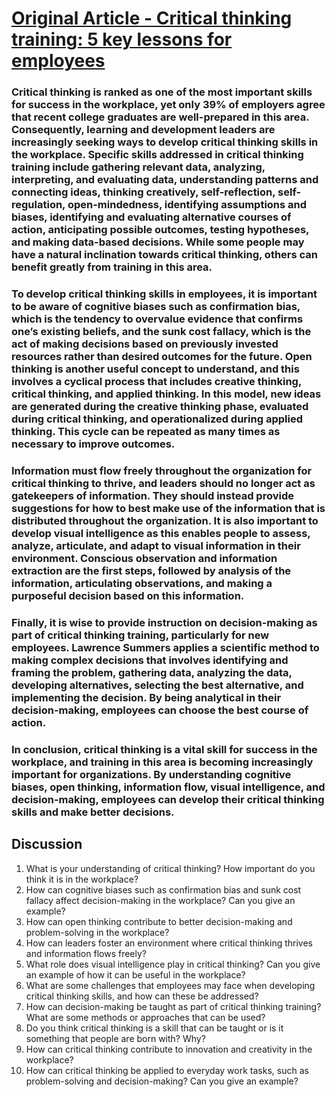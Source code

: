 # [Original Article - Critical thinking training: 5 key lessons for employees ](https://bigthink.com/plus/critical-thinking-training/)
### Critical thinking is ranked as one of the most important skills for success in the workplace, yet only 39% of employers agree that recent college graduates are well-prepared in this area. Consequently, learning and development leaders are increasingly seeking ways to develop critical thinking skills in the workplace. Specific skills addressed in critical thinking training include gathering relevant data, analyzing, interpreting, and evaluating data, understanding patterns and connecting ideas, thinking creatively, self-reflection, self-regulation, open-mindedness, identifying assumptions and biases, identifying and evaluating alternative courses of action, anticipating possible outcomes, testing hypotheses, and making data-based decisions. While some people may have a natural inclination towards critical thinking, others can benefit greatly from training in this area.

### To develop critical thinking skills in employees, it is important to be aware of cognitive biases such as confirmation bias, which is the tendency to overvalue evidence that confirms one’s existing beliefs, and the sunk cost fallacy, which is the act of making decisions based on previously invested resources rather than desired outcomes for the future. Open thinking is another useful concept to understand, and this involves a cyclical process that includes creative thinking, critical thinking, and applied thinking. In this model, new ideas are generated during the creative thinking phase, evaluated during critical thinking, and operationalized during applied thinking. This cycle can be repeated as many times as necessary to improve outcomes.

### Information must flow freely throughout the organization for critical thinking to thrive, and leaders should no longer act as gatekeepers of information. They should instead provide suggestions for how to best make use of the information that is distributed throughout the organization. It is also important to develop visual intelligence as this enables people to assess, analyze, articulate, and adapt to visual information in their environment. Conscious observation and information extraction are the first steps, followed by analysis of the information, articulating observations, and making a purposeful decision based on this information.

### Finally, it is wise to provide instruction on decision-making as part of critical thinking training, particularly for new employees. Lawrence Summers applies a scientific method to making complex decisions that involves identifying and framing the problem, gathering data, analyzing the data, developing alternatives, selecting the best alternative, and implementing the decision. By being analytical in their decision-making, employees can choose the best course of action.

### In conclusion, critical thinking is a vital skill for success in the workplace, and training in this area is becoming increasingly important for organizations. By understanding cognitive biases, open thinking, information flow, visual intelligence, and decision-making, employees can develop their critical thinking skills and make better decisions.

## Discussion
1. What is your understanding of critical thinking? How important do you think it is in the workplace?
2. How can cognitive biases such as confirmation bias and sunk cost fallacy affect decision-making in the workplace? Can you give an example?
3. How can open thinking contribute to better decision-making and problem-solving in the workplace?
4. How can leaders foster an environment where critical thinking thrives and information flows freely?
5. What role does visual intelligence play in critical thinking? Can you give an example of how it can be useful in the workplace?
6. What are some challenges that employees may face when developing critical thinking skills, and how can these be addressed?
7. How can decision-making be taught as part of critical thinking training? What are some methods or approaches that can be used?
8. Do you think critical thinking is a skill that can be taught or is it something that people are born with? Why?
9. How can critical thinking contribute to innovation and creativity in the workplace?
10. How can critical thinking be applied to everyday work tasks, such as problem-solving and decision-making? Can you give an example?
